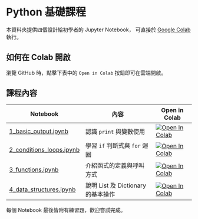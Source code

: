 # Python 基礎課程

本資料夾提供四個設計給初學者的 Jupyter Notebook，
可直接於 [Google Colab](https://colab.research.google.com/) 執行。

## 如何在 Colab 開啟
瀏覽 GitHub 時，點擊下表中的 `Open in Colab` 按鈕即可在雲端開啟。 

## 課程內容
| Notebook | 內容 | Open in Colab |
| --- | --- | --- |
| [1_basic_output.ipynb](1_basic_output.ipynb) | 認識 `print` 與變數使用 | [![Open In Colab](https://colab.research.google.com/assets/colab-badge.svg)](https://colab.research.google.com/github/Ratherman/Github-Codex/blob/main/Python-basics/1_basic_output.ipynb) |
| [2_conditions_loops.ipynb](2_conditions_loops.ipynb) | 學習 `if` 判斷式與 `for` 迴圈 | [![Open In Colab](https://colab.research.google.com/assets/colab-badge.svg)](https://colab.research.google.com/github/Ratherman/Github-Codex/blob/main/Python-basics/2_conditions_loops.ipynb) |
| [3_functions.ipynb](3_functions.ipynb) | 介紹函式的定義與呼叫方式 | [![Open In Colab](https://colab.research.google.com/assets/colab-badge.svg)](https://colab.research.google.com/github/Ratherman/Github-Codex/blob/main/Python-basics/3_functions.ipynb) |
| [4_data_structures.ipynb](4_data_structures.ipynb) | 說明 List 及 Dictionary 的基本操作 | [![Open In Colab](https://colab.research.google.com/assets/colab-badge.svg)](https://colab.research.google.com/github/Ratherman/Github-Codex/blob/main/Python-basics/4_data_structures.ipynb) |

每個 Notebook 最後皆附有練習題，歡迎嘗試完成。
